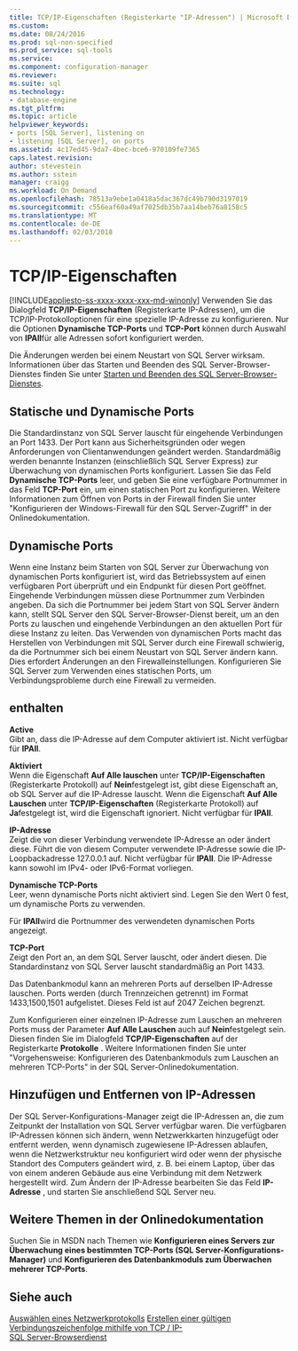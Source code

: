 ```yaml
---
title: TCP/IP-Eigenschaften (Registerkarte "IP-Adressen") | Microsoft Docs
ms.custom: 
ms.date: 08/24/2016
ms.prod: sql-non-specified
ms.prod_service: sql-tools
ms.service: 
ms.component: configuration-manager
ms.reviewer: 
ms.suite: sql
ms.technology:
- database-engine
ms.tgt_pltfrm: 
ms.topic: article
helpviewer_keywords:
- ports [SQL Server], listening on
- listening [SQL Server], on ports
ms.assetid: 4c17ed45-9da7-4bec-bce6-970109fe7365
caps.latest.revision: 
author: stevestein
ms.author: sstein
manager: craigg
ms.workload: On Demand
ms.openlocfilehash: 78513a9ebe1a0418a5dac367dc49b790d3197019
ms.sourcegitcommit: c556eaf60a49af7025db35b7aa14beb76a8158c5
ms.translationtype: MT
ms.contentlocale: de-DE
ms.lasthandoff: 02/03/2018
---
```

# <a name="tcpip-properties-ip-addresses-tab"></a>TCP/IP-Eigenschaften
[!INCLUDE[appliesto-ss-xxxx-xxxx-xxx-md-winonly](../../includes/appliesto-ss-xxxx-xxxx-xxx-md-winonly.md)]
Verwenden Sie das Dialogfeld **TCP/IP-Eigenschaften** (Registerkarte IP-Adressen), um die TCP/IP-Protokolloptionen für eine spezielle IP-Adresse zu konfigurieren. Nur die Optionen **Dynamische TCP-Ports** und **TCP-Port** können durch Auswahl von **IPAll**für alle Adressen sofort konfiguriert werden.  
  
 Die Änderungen werden bei einem Neustart von SQL Server wirksam. Informationen über das Starten und Beenden des SQL Server-Browser-Dienstes finden Sie unter [Starten und Beenden des SQL Server-Browser-Dienstes](../../database-engine/configure-windows/start-stop-pause-resume-restart-sql-server-services.md).  
  
## <a name="static-vs-dynamic-ports"></a>Statische und Dynamische Ports  
 Die Standardinstanz von SQL Server lauscht für eingehende Verbindungen an Port 1433. Der Port kann aus Sicherheitsgründen oder wegen Anforderungen von Clientanwendungen geändert werden. Standardmäßig werden benannte Instanzen (einschließlich SQL Server Express) zur Überwachung von dynamischen Ports konfiguriert. Lassen Sie das Feld **Dynamische TCP-Ports** leer, und geben Sie eine verfügbare Portnummer in das Feld **TCP-Port** ein, um einen statischen Port zu konfigurieren. Weitere Informationen zum Öffnen von Ports in der Firewall finden Sie unter "Konfigurieren der Windows-Firewall für den SQL Server-Zugriff" in der Onlinedokumentation.  
  
## <a name="dynamic-ports"></a>Dynamische Ports  
 Wenn eine Instanz beim Starten von SQL Server zur Überwachung von dynamischen Ports konfiguriert ist, wird das Betriebssystem auf einen verfügbaren Port überprüft und ein Endpunkt für diesen Port geöffnet. Eingehende Verbindungen müssen diese Portnummer zum Verbinden angeben. Da sich die Portnummer bei jedem Start von SQL Server ändern kann, stellt SQL Server den SQL Server-Browser-Dienst bereit, um an den Ports zu lauschen und eingehende Verbindungen an den aktuellen Port für diese Instanz zu leiten. Das Verwenden von dynamischen Ports macht das Herstellen von Verbindungen mit SQL Server durch eine Firewall schwierig, da die Portnummer sich bei einem Neustart von SQL Server ändern kann. Dies erfordert Änderungen an den Firewalleinstellungen. Konfigurieren Sie SQL Server zum Verwenden eines statischen Ports, um Verbindungsprobleme durch eine Firewall zu vermeiden.  
  
## <a name="options"></a>enthalten  
 **Active**  
 Gibt an, dass die IP-Adresse auf dem Computer aktiviert ist. Nicht verfügbar für **IPAll**.  
  
 **Aktiviert**  
 Wenn die Eigenschaft **Auf Alle lauschen** unter **TCP/IP-Eigenschaften** (Registerkarte Protokoll) auf **Nein**festgelegt ist, gibt diese Eigenschaft an, ob SQL Server auf die IP-Adresse lauscht. Wenn die Eigenschaft **Auf Alle Lauschen** unter **TCP/IP-Eigenschaften** (Registerkarte Protokoll) auf **Ja**festgelegt ist, wird die Eigenschaft ignoriert. Nicht verfügbar für **IPAll**.  
  
 **IP-Adresse**  
 Zeigt die von dieser Verbindung verwendete IP-Adresse an oder ändert diese. Führt die von diesem Computer verwendete IP-Adresse sowie die IP-Loopbackadresse 127.0.0.1 auf. Nicht verfügbar für **IPAll**. Die IP-Adresse kann sowohl im IPv4- oder IPv6-Format vorliegen.  
  
 **Dynamische TCP-Ports**  
 Leer, wenn dynamische Ports nicht aktiviert sind. Legen Sie den Wert 0 fest, um dynamische Ports zu verwenden.  
  
 Für **IPAll**wird die Portnummer des verwendeten dynamischen Ports angezeigt.  
  
 **TCP-Port**  
 Zeigt den Port an, an dem SQL Server lauscht, oder ändert diesen. Die Standardinstanz von SQL Server lauscht standardmäßig an Port 1433.  
  
 Das Datenbankmodul kann an mehreren Ports auf derselben IP-Adresse lauschen. Ports werden (durch Trennzeichen getrennt) im Format 1433,1500,1501 aufgelistet. Dieses Feld ist auf 2047 Zeichen begrenzt.  
  
 Zum Konfigurieren einer einzelnen IP-Adresse zum Lauschen an mehreren Ports muss der Parameter **Auf Alle Lauschen** auch auf **Nein**festgelegt sein. Diesen finden Sie im Dialogfeld **TCP/IP-Eigenschaften** auf der Registerkarte **Protokolle** . Weitere Informationen finden Sie unter "Vorgehensweise: Konfigurieren des Datenbankmoduls zum Lauschen an mehreren TCP-Ports" in der SQL Server-Onlinedokumentation.  
  
## <a name="adding-or-removing-ip-addresses"></a>Hinzufügen und Entfernen von IP-Adressen  
 Der SQL Server-Konfigurations-Manager zeigt die IP-Adressen an, die zum Zeitpunkt der Installation von SQL Server verfügbar waren. Die verfügbaren IP-Adressen können sich ändern, wenn Netzwerkkarten hinzugefügt oder entfernt werden, wenn dynamisch zugewiesene IP-Adressen ablaufen, wenn die Netzwerkstruktur neu konfiguriert wird oder wenn der physische Standort des Computers geändert wird, z. B. bei einem Laptop, über das von einem anderen Gebäude aus eine Verbindung mit dem Netzwerk hergestellt wird. Zum Ändern der IP-Adresse bearbeiten Sie das Feld **IP-Adresse** , und starten Sie anschließend SQL Server neu.  
  
## <a name="additional-topics-in-books-online"></a>Weitere Themen in der Onlinedokumentation  
 Suchen Sie in MSDN nach Themen wie **Konfigurieren eines Servers zur Überwachung eines bestimmten TCP-Ports (SQL Server-Konfigurations-Manager)** und **Konfigurieren des Datenbankmoduls zum Überwachen mehrerer TCP-Ports**.  
  
## <a name="see-also"></a>Siehe auch  
 [Auswählen eines Netzwerkprotokolls](https://msdn.microsoft.com/library/ms187892(v=sql.120).aspx)   
 [Erstellen einer gültigen Verbindungszeichenfolge mithilfe von TCP / IP-](creating-a-valid-connection-string-using-tcp-ip.md)   
 [SQL Server-Browserdienst](https://msdn.microsoft.com/library/ms181087(v=sql.130).aspx)  
  
  
